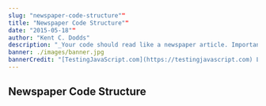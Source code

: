 ```yaml
---
slug: "newspaper-code-structure""
title: "Newspaper Code Structure""
date: "2015-05-18""
author: "Kent C. Dodds"
description: "_Your code should read like a newspaper article. Important stuff at the top, details at the bottom. I have a particular convention for my…_"
banner: ./images/banner.jpg
bannerCredit: "[TestingJavaScript.com](https://testingjavascript.com) Learn the smart, efficient way to test any JavaScript application."
---
```


## Newspaper Code Structure
